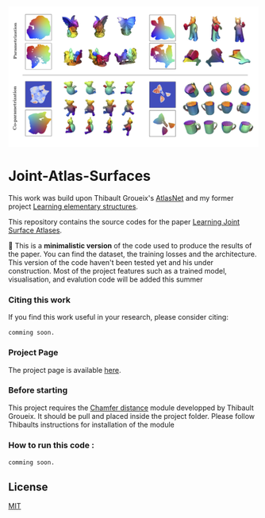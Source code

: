 ![results](Data/results.jpg)    

# Joint-Atlas-Surfaces

This work was build upon Thibault Groueix's [AtlasNet](https://github.com/ThibaultGROUEIX/AtlasNet) and my former project [Learning elementary structures](https://github.com/TheoDEPRELLE/AtlasNetV2).

This repository contains the source codes for the paper [Learning Joint Surface Atlases]().

:rotating_light: This is a **minimalistic version** of the code used to produce the results of the paper. You can find the dataset, the training losses and the architecture. This version of the code haven't been tested yet and his under construction. Most of the project features such as a trained model, visualisation, and evalution code will be added this summer 

### Citing this work

If you find this work useful in your research, please consider citing:

```
comming soon.
```

### Project Page

The project page is available [here](https://imagine.enpc.fr/~deprellt/joint-surface/).

### Before starting 
This project requires the [Chamfer distance](https://github.com/ThibaultGROUEIX/ChamferDistancePytorch) module developped by Thibault Groueix. It should be pull and placed inside the project folder. Please follow Thibaults instructions for installation of the module

### How to run this code :

```
comming soon.
```

## License

[MIT](https://github.com/ThibaultGROUEIX/AtlasNet/blob/master/license_MIT)
